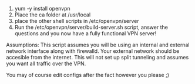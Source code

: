 1. yum -y install openvpn 
2. Place the ca folder at /usr/local
3. place the other shell scripts in /etc/openvpn/server
4. Run the /etc/openvpn/server/build-server.sh script, answer the questions and you now have a fully functional VPN server!

Assumptions:
This script assumes you will be using an internal and external network interface along with firewalld.
Your external network should be accesible from the internet. 
This will not set up split tunneling and assumes you want all traffic over the VPN.

You may of course edit configs after the fact however you please ;)
